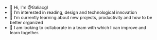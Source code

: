 - 👋 Hi, I’m @Galiacgl
- 👀 I’m interested in reading, design and technological innovation 
- 🌱 I’m currently learning about new projects, productivity and how to be better organized
- 💞️ I am looking to collaborate in a team with which I can improve and learn together.

<!---
Galiacgl/Galiacgl is a ✨ special ✨ repository because its `README.md` (this file) appears on your GitHub profile.
You can click the Preview link to take a look at your changes.
--->
